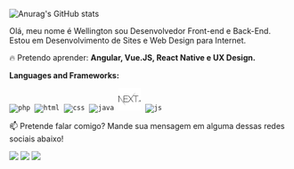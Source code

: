 ![Anurag's GitHub stats](https://github-readme-stats.vercel.app/api?username=hayukicode&show_icons=true&theme=radical)

<p align="left">
  Olá, meu nome é Wellington sou Desenvolvedor Front-end e Back-End.
Estou em Desenvolvimento de Sites e Web Design para Internet.
 
</p>
 
 <p align="left">
  🔥 Pretendo aprender: <strong>Angular, Vue.JS, React Native e UX Design.</strong>
</p>
 
 **Languages and Frameworks:**
<p align="left">
  <code><img src="https://github.com/abranhe/programming-languages-logos/blob/master/src/php/php_48x48.png" alt="php" width="40" height="40"/></code>&nbsp;
  <code><img src="https://github.com/abranhe/programming-languages-logos/blob/master/src/html/html_48x48.png" alt="html" width="40" height="40" /></code>&nbsp;
  <code><img src="https://github.com/abranhe/programming-languages-logos/blob/master/src/css/css_48x48.png" alt="css" width="40" height="40" /></code>&nbsp;
  <code><img src="https://github.com/abranhe/programming-languages-logos/blob/master/src/java/java_48x48.png" alt="java" width="40" height="40" /></code>&nbsp;
  <code><img src="https://raw.githubusercontent.com/devicons/devicon/master/icons/nextjs/nextjs-original-wordmark.svg" alt="nextjs" width="40" height="40" /></code>&nbsp;
  <code><img src="https://github.com/abranhe/programming-languages-logos/blob/master/src/javascript/javascript_48x48.png" alt="js" width="40" height="40" /></code>&nbsp;
   </p>
   
<p align="left">
📫 Pretende falar comigo? Mande sua mensagem em alguma dessas redes sociais abaixo!
</p>
  
<p align="left">
<a href="hayukicodes@gmail.com" alt="Contributors">
<img src="https://img.shields.io/badge/-hayukicodes@gmail.com-e34c41?style=flat-square&labelColor=e34c41&logo=gmail&logoColor=white&link=hayukicodes@gmail.com" /></a>
  
<a href="https://www.linkedin.com/in/hayukicodes" alt="Contributors">
<img src="https://img.shields.io/badge/-hayukicodes-blue?style=flat-square&logo=Linkedin&logoColor=white&link=https://www.linkedin.com/in/hayukicode" /></a>
  
<a href="https://twitter.com/hayukicodes" alt="Contributors">
<img src="https://img.shields.io/badge/-hayukicodes-1ca0f1?style=flat-square&labelColor=1ca0f1&logo=twitter&logoColor=white&link=https://twitter.com/hayukicodes" /></a>
 </p>
 
